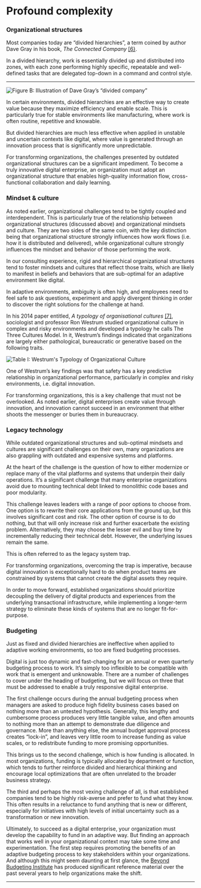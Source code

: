 # Profound complexity

### **Organizational structures**

Most companies today are “divided hierarchies”, a term coined by author Dave Gray in his book, _The Connected Company_ [\[6}](../endnotes-1.md). 

In a divided hierarchy, work is essentially divided up and distributed into zones, with each zone performing highly specific, repeatable and well-defined tasks that are delegated top-down in a command and control style.  
****

![Figure B: Illustration of Dave Gray&#x2019;s &#x201C;divided company&#x201D;](https://lh6.googleusercontent.com/LmB6__rEzDPv9KBieAv1kYsu5kWGThGNo2AjOVK_9QSPghRmB-ZOBYFoM9wpLIz2K6vNN_WKZRcrhQ635iTMIIjz5V7KTZ5UTngEnkjst6RKMDi-O7gzFJiyVZk1ky5kWtnWB79N)

In certain environments, divided hierarchies are an effective way to create value because they maximize efficiency and enable scale. This is particularly true for stable environments like manufacturing, where work is often routine, repetitive and knowable.

But divided hierarchies are much less effective when applied in unstable and uncertain contexts like digital, where value is generated through an innovation process that is significantly more unpredictable. 

For transforming organizations, the challenges presented by outdated organizational structures can be a significant impediment. To become a truly innovative digital enterprise, an organization must adopt an organizational structure that enables high-quality information flow, cross-functional collaboration and daily learning.  

### **Mindset & culture**

As noted earlier, organizational challenges tend to be tightly coupled and interdependent. This is particularly true of the relationship between organizational structures \(discussed above\) and organizational mindsets and culture. They are two sides of the same coin, with the key distinction being that organizational structure strongly influences how work flows \(i.e. how it is distributed and delivered\), while organizational culture strongly influences the mindset and behavior of those performing the work. 

In our consulting experience, rigid and hierarchical organizational structures tend to foster mindsets and cultures that reflect those traits, which are likely to manifest in beliefs and behaviors that are sub-optimal for an adaptive environment like digital.

In adaptive environments, ambiguity is often high, and employees need to feel safe to ask questions, experiment and apply divergent thinking in order to discover the right solutions for the challenge at hand.

In his 2014 paper entitled, _A typology of organisational cultures_ [\[7\]](../endnotes-1.md), sociologist and professor Ron Westrum studied organizational culture in complex and risky environments and developed a typology he calls The Three Cultures Model. In it, Westrum’s findings indicated that organizations are largely either pathological, bureaucratic or generative based on the following traits.

![Table I: Westrum&apos;s Typology of Organizational Culture](https://lh5.googleusercontent.com/vM4x5bfWC38Hh5RZ6W4c5Ptxxr-L2XK54Iot_le8AFvnCEqaLsAISeMlmhlZrUJE47dRx04wYlEPVp2zan3vDxUIVBCUGb3ddpCDRBVcMa7WAJ1eheFmkR5g59KRPRJJcFmX2hpK)

One of Westrum’s key findings was that safety has a key predictive relationship in organizational performance, particularly in complex and risky environments, i.e. digital innovation.

For transforming organizations, this is a key challenge that must not be overlooked. As noted earlier, digital enterprises create value through innovation, and innovation cannot succeed in an environment that either shoots the messenger or buries them in bureaucracy. 

### **Legacy technology**

While outdated organizational structures and sub-optimal mindsets and cultures are significant challenges on their own, many organizations are also grappling with outdated and expensive systems and platforms.

At the heart of the challenge is the question of how to either modernize or replace many of the vital platforms and systems that underpin their daily operations. It’s a significant challenge that many enterprise organizations avoid due to mounting technical debt linked to monolithic code bases and poor modularity. 

This challenge leaves leaders with a range of poor options to choose from. One option is to rewrite their core applications from the ground up, but this involves significant cost and risk. The other option of course is to do nothing, but that will only increase risk and further exacerbate the existing problem. Alternatively, they may choose the lesser evil and buy time by incrementally reducing their technical debt. However, the underlying issues remain the same. 

This is often referred to as the legacy system trap. 

For transforming organizations, overcoming the trap is imperative, because digital innovation is exceptionally hard to do when product teams are constrained by systems that cannot create the digital assets they require.

In order to move forward, established organizations should prioritize decoupling the delivery of digital products and experiences from the underlying transactional infrastructure, while implementing a longer-term strategy to eliminate these kinds of systems that are no longer fit-for-purpose. 

### **Budgeting**

Just as fixed and divided hierarchies are ineffective when applied to adaptive working environments, so too are fixed budgeting processes.

‌Digital is just too dynamic and fast-changing for an annual or even quarterly budgeting process to work. It’s simply too inflexible to be compatible with work that is emergent and unknowable. There are a number of challenges to cover under the heading of budgeting, but we will focus on three that must be addressed to enable a truly responsive digital enterprise.

‌The first challenge occurs during the annual budgeting process when managers are asked to produce high fidelity business cases based on nothing more than an untested hypothesis. Generally, this lengthy and cumbersome process produces very little tangible value, and often amounts to nothing more than an attempt to demonstrate due diligence and governance. More than anything else, the annual budget approval process creates “lock-in”, and leaves very little room to increase funding as value scales, or to redistribute funding to more promising opportunities.

‌This brings us to the second challenge, which is how funding is allocated. In most organizations, funding is typically allocated by department or function, which tends to further reinforce divided and hierarchical thinking and encourage local optimizations that are often unrelated to the broader business strategy.

The third and perhaps the most vexing challenge of all, is that established companies tend to be highly risk-averse and prefer to fund what they know. This often results in a reluctance to fund anything that is new or different, especially for initiatives with high levels of initial uncertainty such as a transformation or new innovation.

Ultimately, to succeed as a digital enterprise, your organization must develop the capability to fund in an adaptive way. But finding an approach that works well in your organizational context may take some time and experimentation. The first step requires promoting the benefits of an adaptive budgeting process to key stakeholders within your organizations. And although this might seem daunting at first glance, the [Beyond Budgeting Institute](https://bbrt.org/) has produced significant reference material over the past several years to help organizations make the shift.  
****

### 

